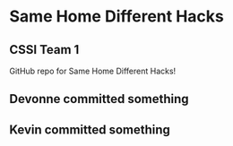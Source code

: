 # Same Home Different Hacks
## CSSI Team 1
GitHub repo for Same Home Different Hacks!

## Devonne committed something

## Kevin committed something